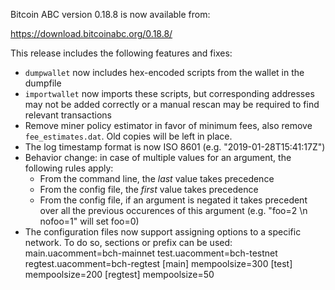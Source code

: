 Bitcoin ABC version 0.18.8 is now available from:

  <https://download.bitcoinabc.org/0.18.8/>

This release includes the following features and fixes:
 - `dumpwallet` now includes hex-encoded scripts from the wallet in the dumpfile
 - `importwallet` now imports these scripts, but corresponding addresses may not
   be added correctly or a manual rescan may be required to find relevant 
   transactions
 - Remove miner policy estimator in favor of minimum fees, also remove `fee_estimates.dat`.
   Old copies will be left in place.
 - The log timestamp format is now ISO 8601 (e.g. "2019-01-28T15:41:17Z")
 - Behavior change: in case of multiple values for an argument, the following rules apply:
   - From the command line, the *last* value takes precedence
   - From the config file, the *first* value takes precedence
   - From the config file, if an argument is negated it takes precedent over all the
     previous occurences of this argument (e.g. "foo=2 \n nofoo=1" will set foo=0)
 - The configuration files now support assigning options to a specific network.
   To do so, sections or prefix can be used:
     main.uacomment=bch-mainnet
     test.uacomment=bch-testnet
     regtest.uacomment=bch-regtest
     [main]
     mempoolsize=300
     [test]
     mempoolsize=200
     [regtest]
     mempoolsize=50
